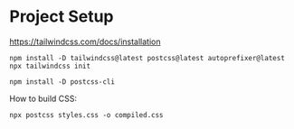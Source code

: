 # Project Setup 

https://tailwindcss.com/docs/installation

	npm install -D tailwindcss@latest postcss@latest autoprefixer@latest
	npx tailwindcss init

	npm install -D postcss-cli

How to build CSS:

	npx postcss styles.css -o compiled.css
	
